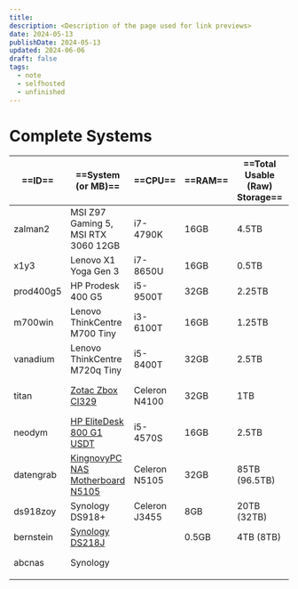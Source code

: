 ```yaml
---
title: 
description: <Description of the page used for link previews>
date: 2024-05-13
publishDate: 2024-05-13
updated: 2024-06-06
draft: false
tags:
  - note
  - selfhosted
  - unfinished
---
```

 
# Complete Systems

| ==ID==    | ==System (or MB)==                                                               | ==CPU==       | ==RAM== | ==Total Usable (Raw) Storage== | ==Usage==       |
| --------- | -------------------------------------------------------------------------------- | ------------- | ------- | ------------------------------ | --------------- |
| zalman2   | MSI Z97 Gaming 5, MSI RTX 3060 12GB                                              | i7-4790K      | 16GB    | 4.5TB                          | Gaming-PC       |
| x1y3      | Lenovo X1 Yoga Gen 3                                                             | i7-8650U      | 16GB    | 0.5TB                          | Laptop          |
| prod400g5 | HP Prodesk 400 G5                                                                | i5-9500T      | 32GB    | 2.25TB                         | substitute PC   |
| m700win   | Lenovo ThinkCentre M700 Tiny                                                     | i3-6100T      | 16GB    | 1.25TB                         | PC at home      |
| vanadium  | Lenovo ThinkCentre M720q Tiny                                                    | i5-8400T      | 32GB    | 2.5TB                          | PVE (test)      |
| titan     | [Zotac Zbox CI329](https://www.amazon.de/gp/product/B07H569HM2/)                 | Celeron N4100 | 32GB    | 1TB                            | PVE (always-on) |
| neodym    | [HP EliteDesk 800 G1 USDT](https://www.amazon.de/gp/product/B07F1S9GXS/)         | i5-4570S      | 16GB    | 2.5TB                          | PVE (offsite)   |
| datengrab | [KingnovyPC NAS Motherboard N5105](https://www.amazon.de/gp/product/B0BYVMNMR9/) | Celeron N5105 | 32GB    | 85TB (96.5TB)                  | unraid          |
| ds918zoy  | Synology DS918+                                                                  | Celeron J3455 | 8GB     | 20TB (32TB)                    | NAS (private)   |
| bernstein | [Synology DS218J](https://www.amazon.de/gp/product/B076S8NSCD/)                  |               | 0.5GB   | 4TB (8TB)                      | NAS (backup)    |
| abcnas    | Synology                                                                         |               |         |                                | NAS (business)  |
|           |                                                                                  |               |         |                                |                 |


## 